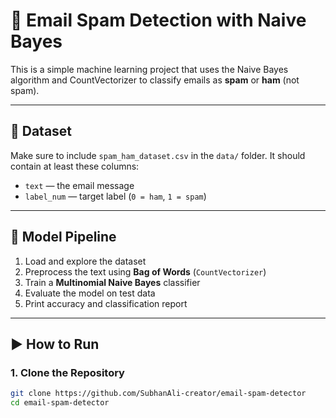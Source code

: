 # 📧 Email Spam Detection with Naive Bayes

This is a simple machine learning project that uses the Naive Bayes algorithm and CountVectorizer to classify emails as **spam** or **ham** (not spam).

---

## 📂 Dataset

Make sure to include `spam_ham_dataset.csv` in the `data/` folder. It should contain at least these columns:

- `text` — the email message
- `label_num` — target label (`0 = ham`, `1 = spam`)

---

## 🧠 Model Pipeline

1. Load and explore the dataset
2. Preprocess the text using **Bag of Words** (`CountVectorizer`)
3. Train a **Multinomial Naive Bayes** classifier
4. Evaluate the model on test data
5. Print accuracy and classification report

---

## ▶️ How to Run

### 1. Clone the Repository
```bash
git clone https://github.com/SubhanAli-creator/email-spam-detector
cd email-spam-detector
